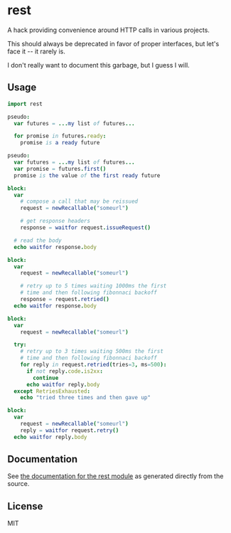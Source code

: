# rest

A hack providing convenience around HTTP calls in various projects.

This should always be deprecated in favor of proper interfaces, but let's face
it -- it rarely is.

I don't really want to document this garbage, but I guess I will.

## Usage

```nim
import rest

pseudo:
  var futures = ...my list of futures...

  for promise in futures.ready:
    promise is a ready future

pseudo:
  var futures = ...my list of futures...
  var promise = futures.first()
  promise is the value of the first ready future

block:
  var
    # compose a call that may be reissued
    request = newRecallable("someurl")

    # get response headers
    response = waitfor request.issueRequest()

  # read the body
  echo waitfor response.body

block:
  var
    request = newRecallable("someurl")

    # retry up to 5 times waiting 1000ms the first
    # time and then following fibonnaci backoff
    response = request.retried()
  echo waitfor response.body

block:
  var
    request = newRecallable("someurl")

  try:
    # retry up to 3 times waiting 500ms the first
    # time and then following fibonnaci backoff
    for reply in request.retried(tries=3, ms=500):
      if not reply.code.is2xx:
        continue
      echo waitfor reply.body
  except RetriesExhausted:
    echo "tried three times and then gave up"

block:
  var
    request = newRecallable("someurl")
    reply = waitfor request.retry()
  echo waitfor reply.body
```

## Documentation
See [the documentation for the rest module](https://disruptek.github.io/rest/rest.html) as generated directly from the source.

## License
MIT
